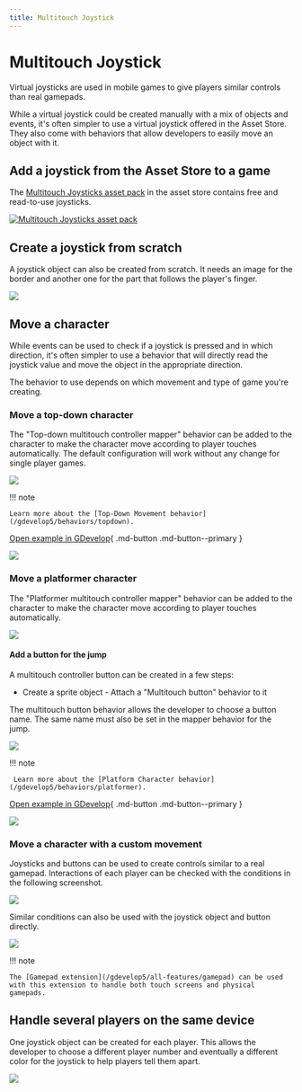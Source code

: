 ```yaml
---
title: Multitouch Joystick
---
```

# Multitouch Joystick

Virtual joysticks are used in mobile games to give players similar controls than real gamepads.

While a virtual joystick could be created manually with a mix of objects and events, it's often simpler to use a virtual joystick offered in the Asset Store. They also come with behaviors that allow developers to easily move an object with it.

## Add a joystick from the Asset Store to a game

The [Multitouch Joysticks asset pack](https://gdevelop.io/asset-store/free/multitouch-joysticks-multitouch-joysticks) in the asset store contains free and read-to-use joysticks.

[![Multitouch Joysticks asset pack](joystick-asset-store.png)](https://gdevelop.io/asset-store/free/multitouch-joysticks-multitouch-joysticks)

## Create a joystick from scratch

A joystick object can also be created from scratch. It needs an image for the border and another one for the part that follows the player's finger.

![](joystick-object-editor.png)

## Move a character

While events can be used to check if a joystick is pressed and in which direction, it's often simpler to use a behavior that will directly read the joystick value and move the object in the appropriate direction.

The behavior to use depends on which movement and type of game you're creating.

### Move a top-down character

The "Top-down multitouch controller mapper" behavior can be added to the character to make the character move according to player touches automatically. The default configuration will work without any change for single player games.

![](joystick-top-down-mapper.png)

!!! note

    Learn more about the [Top-Down Movement behavior](/gdevelop5/behaviors/topdown).

[Open example in GDevelop](https://editor.gdevelop.io/?project=example://top-down-rpg){ .md-button .md-button--primary }

[![](top-down-rpg-multitouch-controls.png)](https://editor.gdevelop.io/?project=example://top-down-rpg)

### Move a platformer character

The "Platformer multitouch controller mapper" behavior can be added to the character to make the character move according to player touches automatically.

![](joystick-platformer-mapper.png)

#### Add a button for the jump

A multitouch controller button can be created in a few steps:

- Create a sprite object - Attach a "Multitouch button" behavior to it

The multitouch button behavior allows the developer to choose a button name. The same name must also be set in the mapper behavior for the jump.

![](joystick-jump-button.png)

!!! note

     Learn more about the [Platform Character behavior](/gdevelop5/behaviors/platformer).

[Open example in GDevelop](https://editor.gdevelop.io/?project=example://platformer){ .md-button .md-button--primary }

[![](platformer-example-multitouch-controls.png)](https://editor.gdevelop.io/?project=example://platformer)

### Move a character with a custom movement

Joysticks and buttons can be used to create controls similar to a real gamepad. Interactions of each player can be checked with the conditions in the following screenshot.

![](joystick-extension-condition.png)

Similar conditions can also be used with the joystick object and button directly.

![](joystick-object-condition.png)

!!! note

    The [Gamepad extension](/gdevelop5/all-features/gamepad) can be used with this extension to handle both touch screens and physical gamepads.

## Handle several players on the same device

One joystick object can be created for each player. This allows the developer to choose a different player number and eventually a different color for the joystick to help players tell them apart.

![](joystick-multiplayer-object-list.png)
